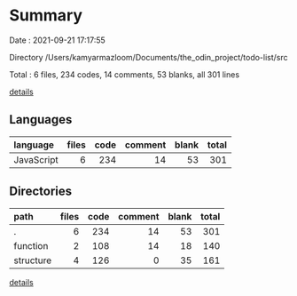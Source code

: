# Summary

Date : 2021-09-21 17:17:55

Directory /Users/kamyarmazloom/Documents/the_odin_project/todo-list/src

Total : 6 files,  234 codes, 14 comments, 53 blanks, all 301 lines

[details](details.md)

## Languages
| language | files | code | comment | blank | total |
| :--- | ---: | ---: | ---: | ---: | ---: |
| JavaScript | 6 | 234 | 14 | 53 | 301 |

## Directories
| path | files | code | comment | blank | total |
| :--- | ---: | ---: | ---: | ---: | ---: |
| . | 6 | 234 | 14 | 53 | 301 |
| function | 2 | 108 | 14 | 18 | 140 |
| structure | 4 | 126 | 0 | 35 | 161 |

[details](details.md)